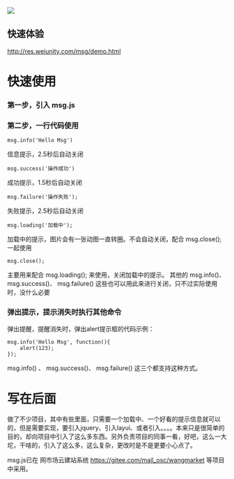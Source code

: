![](https://res.weiunity.com/msg/images/all.png)

## 快速体验
http://res.weiunity.com/msg/demo.html

# 快速使用
### 第一步，引入 msg.js 
<script src="https://res.weiunity.com/msg/msg.js"></script>
### 第二步，一行代码使用
````
msg.info('Hello Msg')
````
信息提示，2.5秒后自动关闭

````
msg.success('操作成功')
````
成功提示，1.5秒后自动关闭

````
msg.failure('操作失败');
````
失败提示，2.5秒后自动关闭

````
msg.loading('加载中');
````
加载中的提示，图片会有一张动图一直转圈。不会自动关闭，配合 msg.close(); 一起使用

````
msg.close();
````
主要用来配合 msg.loading(); 来使用，关闭加载中的提示。
其他的 msg.info()、 msg.success()、 msg.failure() 这些也可以用此来进行关闭，只不过实际使用时，没什么必要

### 弹出提示，提示消失时执行其他命令
弹出提醒，提醒消失时，弹出alert提示框的代码示例：
````
msg.info('Hello Msg', function(){
	alert(123);
});
````
msg.info() 、 msg.success()、 msg.failure() 这三个都支持这种方式。

# 写在后面
做了不少项目，其中有些里面，只需要一个加载中、一个好看的提示信息就可以的，但是需要实现，要引入jquery、引入layui、或者引入。。。。本来只是很简单的目的，却向项目中引入了这么多东西。另外负责项目的同事一看，好吧，这么一大坨，干啥的，引入了这么多，这么复杂，更改时是不是更要小心点了。

msg.js已在 网市场云建站系统 https://gitee.com/mail_osc/wangmarket 等项目中采用。